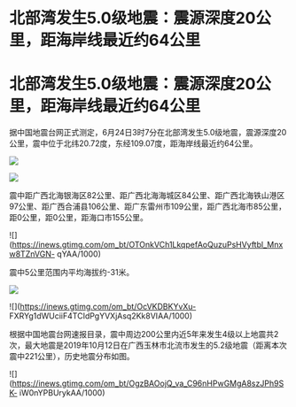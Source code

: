 # 北部湾发生5.0级地震：震源深度20公里，距海岸线最近约64公里

# 北部湾发生5.0级地震：震源深度20公里，距海岸线最近约64公里

据中国地震台网正式测定，6月24日3时7分在北部湾发生5.0级地震，震源深度20公里，震中位于北纬20.72度，东经109.07度，距海岸线最近约64公里。

![](https://inews.gtimg.com/om_bt/OCOj_IsXKfAtFMTXi4Z20Ih9mADNXpDpekdKZ7jXjXVqoAA/1000)

![](https://inews.gtimg.com/om_bt/O9kxv6pFdPXsW2LdOSyP6sYU5vc4xDQZMydkUdo4F2T9cAA/1000)

震中距广西北海银海区82公里、距广西北海海城区84公里、距广西北海铁山港区97公里、距广西合浦县106公里、距广东雷州市109公里，距广西北海市85公里，距0公里，距0公里，距海口市155公里。

![](https://inews.gtimg.com/om_bt/OTOnkVCh1LkqpefAoQuzuPsHVyftbl_Mnxw8TZnVGN-
qYAA/1000)

震中5公里范围内平均海拔约-31米。

![](https://inews.gtimg.com/om_bt/OgkYPxxNs31jFeve_eqPQT8cqCz-4safOBHzInZ_QR0SsAA/1000)

![](https://inews.gtimg.com/om_bt/OcVKDBKYvXu-
FXRYg1dWUciiF4TCIdPgYVXjAsq2Kk8VIAA/1000)

根据中国地震台网速报目录，震中周边200公里内近5年来发生4级以上地震共2次，最大地震是2019年10月12日在广西玉林市北流市发生的5.2级地震（距离本次震中221公里），历史地震分布如图。

![](https://inews.gtimg.com/om_bt/OgzBAOojQ_va_C96nHPwGMgA8szJPh9SK-
iW0nYPBUrykAA/1000)

